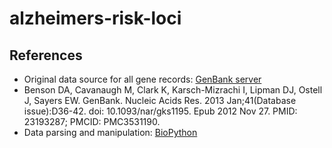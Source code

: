 # alzheimers-risk-loci

## References
* Original data source for all gene records: [GenBank server](https://www.ncbi.nlm.nih.gov/nuccore/)
*   Benson DA, Cavanaugh M, Clark K, Karsch-Mizrachi I, Lipman DJ, Ostell J, Sayers EW. GenBank. Nucleic Acids Res. 2013 Jan;41(Database issue):D36-42. doi: 10.1093/nar/gks1195. Epub 2012 Nov 27. PMID: 23193287; PMCID: PMC3531190.
* Data parsing and manipulation: [BioPython](https://biopython.org/docs/1.75/api/index.html) 
